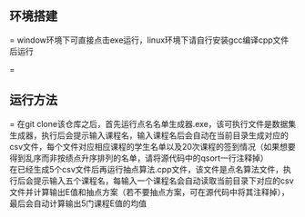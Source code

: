 ## 环境搭建

=
window环境下可直接点击exe运行，linux环境下请自行安装gcc编译cpp文件后运行

=

## 运行方法

=
在git clone该仓库之后，首先运行点名名单生成器.exe，该可执行文件是数据集生成器，执行后会提示输入课程名，输入课程名后会自动在当前目录生成对应的csv文件，每个文件对应相应课程的学生名单以及20次课程的签到情况（如果想要得到乱序而非按绩点升序排列的名单，请将源代码中的qsort一行注释掉）<br>
在已经生成5个csv文件后再运行抽点算法.cpp文件，该文件是点名算法文件，执行后会提示输入五个课程名，每输入一个课程名会自动读取当前目录下对应的csv文件并计算输出E值和抽点方案（若不要抽点方案，可在源代码中将其注释掉），最后会自动计算输出5门课程E值的均值<br><br>